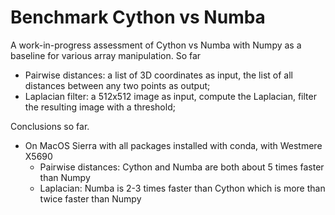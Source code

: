 # Benchmark Cython vs Numba

A work-in-progress assessment of Cython vs Numba with Numpy as a baseline for various array manipulation. So far

- Pairwise distances: a list of 3D coordinates as input, the list of all distances between any two points as output;
- Laplacian filter: a 512x512 image as input, compute the Laplacian, filter the resulting image with a threshold;

Conclusions so far.

- On MacOS Sierra with all packages installed with conda, with Westmere X5690
    - Pairwise distances: Cython and Numba are both about 5 times faster than Numpy
    - Laplacian: Numba is 2-3 times faster than Cython which is more than twice faster than Numpy


